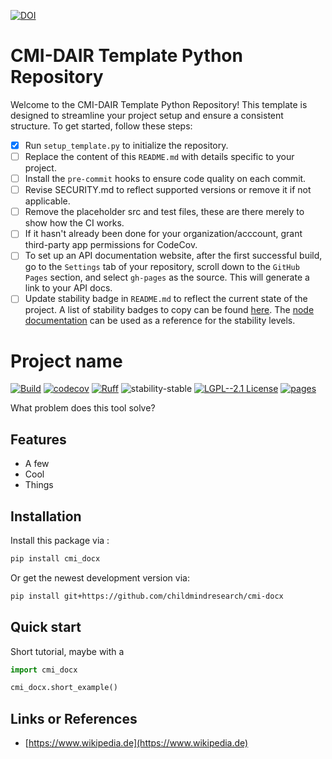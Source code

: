 [![DOI](https://zenodo.org/badge/657341621.svg)](https://zenodo.org/doi/10.5281/zenodo.10383685)

# CMI-DAIR Template Python Repository

Welcome to the CMI-DAIR Template Python Repository! This template is designed to streamline your project setup and ensure a consistent structure. To get started, follow these steps:


- [x] Run `setup_template.py` to initialize the repository.
- [ ] Replace the content of this `README.md` with details specific to your project.
- [ ] Install the `pre-commit` hooks to ensure code quality on each commit.
- [ ] Revise SECURITY.md to reflect supported versions or remove it if not applicable.
- [ ] Remove the placeholder src and test files, these are there merely to show how the CI works.
- [ ] If it hasn't already been done for your organization/acccount, grant third-party app permissions for CodeCov.
- [ ] To set up an API documentation website, after the first successful build, go to the `Settings` tab of your repository, scroll down to the `GitHub Pages` section, and select `gh-pages` as the source. This will generate a link to your API docs.
- [ ] Update stability badge in `README.md` to reflect the current state of the project. A list of stability badges to copy can be found [here](https://github.com/orangemug/stability-badges). The [node documentation](https://nodejs.org/docs/latest-v20.x/api/documentation.html#documentation_stability_index) can be used as a reference for the stability levels.

# Project name

[![Build](https://github.com/childmindresearch/cmi-docx/actions/workflows/test.yaml/badge.svg?branch=main)](https://github.com/childmindresearch/cmi-docx/actions/workflows/test.yaml?query=branch%3Amain)
[![codecov](https://codecov.io/gh/childmindresearch/cmi-docx/branch/main/graph/badge.svg?token=22HWWFWPW5)](https://codecov.io/gh/childmindresearch/cmi-docx)
[![Ruff](https://img.shields.io/endpoint?url=https://raw.githubusercontent.com/astral-sh/ruff/main/assets/badge/v2.json)](https://github.com/astral-sh/ruff)
![stability-stable](https://img.shields.io/badge/stability-stable-green.svg)
[![LGPL--2.1 License](https://img.shields.io/badge/license-LGPL--2.1-blue.svg)](https://github.com/childmindresearch/cmi-docx/blob/main/LICENSE)
[![pages](https://img.shields.io/badge/api-docs-blue)](https://childmindresearch.github.io/cmi-docx)

What problem does this tool solve?

## Features

- A few
- Cool
- Things

## Installation

Install this package via :

```sh
pip install cmi_docx
```

Or get the newest development version via:

```sh
pip install git+https://github.com/childmindresearch/cmi-docx
```

## Quick start

Short tutorial, maybe with a

```Python
import cmi_docx

cmi_docx.short_example()
```

## Links or References

- [https://www.wikipedia.de](https://www.wikipedia.de)
